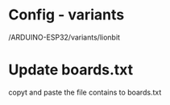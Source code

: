 # Config - variants

/ARDUINO-ESP32/variants/lionbit

# Update boards.txt
 copyt and paste the file contains to boards.txt

